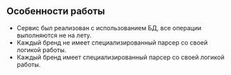 ## Особенности работы

- Сервис был реализован с использованием БД, все операции выполняются не на лету.
- Каждый бренд не имеет специализированный парсер со своей логикой работы.
- Каждый бренд имеет специализированный парсер со своей логикой работы.